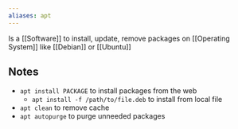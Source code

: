 ```yaml
---
aliases: apt
---
```

Is a [[Software]] to install, update, remove packages on [[Operating System]] like [[Debian]] or [[Ubuntu]]
## Notes
- `apt install PACKAGE` to install packages from the web
	- `apt install -f /path/to/file.deb` to install from local file
- `apt clean` to remove cache
- `apt autopurge` to purge unneeded packages
